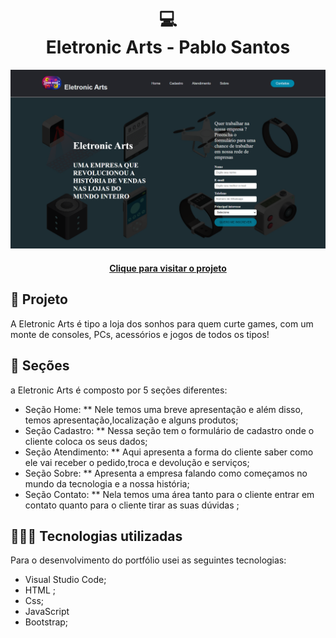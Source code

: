 <h1 align="center">
  💻<br>Eletronic Arts -  Pablo Santos
</h1>

![Resultado do projeto](img/img-arts.png)

<h4 align="center"><a href="https://pablo-m-santos.github.io/Portfolio/">Clique para visitar o projeto</a></h4>

## 🌳 Projeto
A Eletronic Arts é tipo a loja dos sonhos para quem curte games, com um monte de consoles, PCs, acessórios e jogos de todos os tipos!

## 📃 Seções
a Eletronic Arts é composto por 5 seções diferentes:

  -  Seção Home: ** Nele temos uma breve apresentação e além disso, temos apresentação,localização e alguns produtos;
  -  Seção Cadastro: ** Nessa seção tem o formulário de cadastro onde o cliente coloca os seus dados;
  -  Seção Atendimento: ** Aqui apresenta a forma do cliente saber como ele vai receber o pedido,troca e devolução e serviços;
  -  Seção Sobre: ** Apresenta a empresa falando como começamos no mundo da tecnologia e a nossa história;
  -  Seção Contato: ** Nela temos uma área tanto para o cliente entrar em contato quanto para o cliente tirar as suas dúvidas ;

## 👨🏽‍💻 Tecnologias utilizadas
Para o desenvolvimento do portfólio usei as seguintes tecnologias:
  - Visual Studio Code;
  - HTML ;
  - Css;
  - JavaScript
  - Bootstrap;

